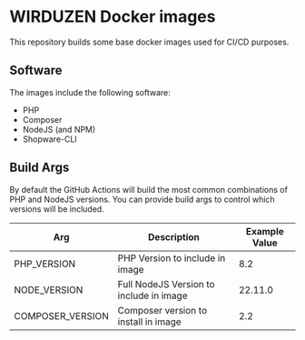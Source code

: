 # WIRDUZEN Docker images

This repository builds some base docker images used for CI/CD purposes.

## Software

The images include the following software:

- PHP
- Composer
- NodeJS (and NPM)
- Shopware-CLI

## Build Args

By default the GitHub Actions will build the most common combinations of 
PHP and NodeJS versions. You can provide build args to control which
versions will be included.

| Arg              | Description                             | Example Value |
| ---------------- | --------------------------------------- | ------------- |
| PHP_VERSION      | PHP Version to include in image         | 8.2           |
| NODE_VERSION     | Full NodeJS Version to include in image | 22.11.0       |
| COMPOSER_VERSION | Composer version to install in image    | 2.2           |
